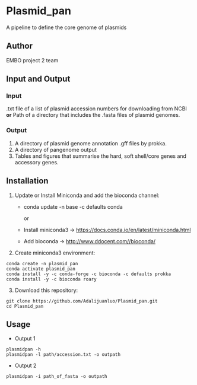 # Plasmid_pan
A pipeline to define the core genome of plasmids 

## Author
EMBO project 2 team
## Input and Output
### Input 
.txt file of a list of plasmid accession numbers for downloading from NCBI 
**or** 
Path of a directory that includes the .fasta files of plasmid genomes.  
   
### Output
1. A directory of plasmid genome annotation .gff files by prokka.
2. A directory of pangenome output
3. Tables and figures that summarise the hard, soft shell/core genes and accessory genes. 

## Installation
1. Update or Install Miniconda and add the bioconda channel:
   - conda update -n base -c defaults conda
   
     or 
   
   - Install miniconda3  -> https://docs.conda.io/en/latest/miniconda.html
   - Add bioconda -> http://www.ddocent.com//bioconda/
2. Create miniconda3 environment:
````
conda create -n plasmid_pan 
conda activate plasmid_pan
conda install -y -c conda-forge -c bioconda -c defaults prokka
conda install -y -c bioconda roary
````
3. Download this repository:
````
git clone https://github.com/Adalijuanluo/Plasmid_pan.git
cd Plasmid_pan
````
## Usage
* Output 1
````
plasmidpan -h
plasmidpan -l path/accession.txt -o outpath
````
* Output 2
````
plasmidpan -i path_of_fasta -o outpath
````

